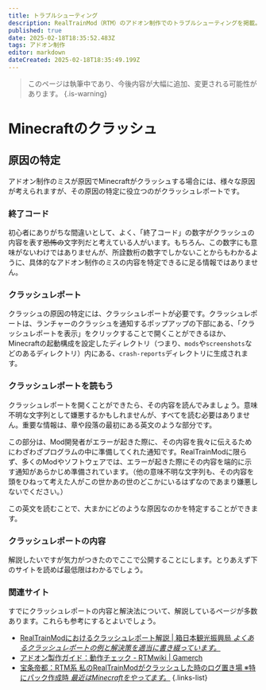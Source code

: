 ```yaml
---
title: トラブルシューティング
description: RealTrainMod（RTM）のアドオン制作でのトラブルシューティングを掲載。ゲームがクラッシュした、選択画面に出てこない。色や形がおかしいなど様々な問題の解決方法を掲載しています
published: true
date: 2025-02-18T18:35:52.483Z
tags: アドオン制作
editor: markdown
dateCreated: 2025-02-18T18:35:49.199Z
---
```


> このページは執筆中であり、今後内容が大幅に追加、変更される可能性があります。
{.is-warning}

# Minecraftのクラッシュ

## 原因の特定
アドオン制作のミスが原因でMinecraftがクラッシュする場合には、様々な原因が考えられますが、その原因の特定に役立つのがクラッシュレポートです。

### 終了コード
初心者にありがちな間違いとして、よく、「終了コード」の数字がクラッシュの内容を表す~~恐怖の~~文字列だと考えている人がいます。もちろん、この数字にも意味がないわけではありませんが、所詮数桁の数字でしかないことからもわかるように、具体的なアドオン制作のミスの内容を特定できるに足る情報ではありません。

### クラッシュレポート
クラッシュの原因の特定には、クラッシュレポートが必要です。クラッシュレポートは、ランチャーのクラッシュを通知するポップアップの下部にある、「クラッシュレポートを表示」をクリックすることで開くことができるほか、Minecraftの起動構成を設定したディレクトリ（つまり、`mods`や`screenshots`などのあるディレクトリ）内にある、`crash-reports`ディレクトリに生成されます。

### クラッシュレポートを読もう
クラッシュレポートを開くことができたら、その内容を読んでみましょう。意味不明な文字列として嫌悪するかもしれませんが、すべてを読む必要はありません。重要な情報は、章や段落の最初にある英文のような部分です。

この部分は、Mod開発者がエラーが起きた際に、その内容を我々に伝えるためにわざわざプログラムの中に準備してくれた通知です。RealTrainModに限らず、多くのModやソフトウェアでは、エラーが起きた際にその内容を端的に示す通知があらかじめ準備されています。（他の意味不明な文字列も、その内容を頭をひねって考えた人がこの世かあの世のどこかにいるはずなのであまり嫌悪しないでください。）

この英文を読むことで、大まかにどのような原因なのかを特定することができます。

### クラッシュレポートの内容

解説したいですが気力がつきたのでここで公開することにします。とりあえず下のサイトを読めば最低限はわかるでしょう。

### 関連サイト
すでにクラッシュレポートの内容と解決法について、解説しているページが多数あります。これらも参考にするとよいでしょう。
- [RealTrainModにおけるクラッシュレポート解説 | 箱日本観光振興局 *よくあるクラッシュレポートの例と解決策を適当に書き綴っています。*](https://boxjapan.info/archives/337)
- [アドオン製作ガイド：動作チェック - RTMwiki | Gamerch](https://gamerch.com/realtrainmod/677484)
- [宝条帝都：RTM系 私のRealTrainModがクラッシュした時のログ置き場 ※特にパック作成時 *最近はMinecraftをやってます。*](http://hojyoteito.blog134.fc2.com/blog-entry-241.html)
{.links-list}